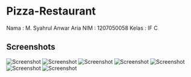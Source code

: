 
# Pizza-Restaurant

Nama : M. Syahrul Anwar Aria
NIM : 1207050058
Kelas : IF C

## Screenshots
![Screenshot]( img/1.png )
![Screenshot]( img/2.png )
![Screenshot]( img/3.png )
![Screenshot]( img/4.png )
![Screenshot]( img/5.png )
![Screenshot]( img/6.png )
![Screenshot]( img/7.png )
